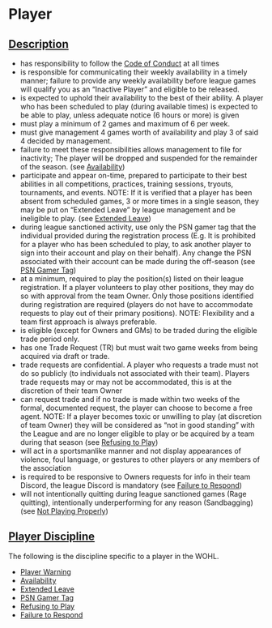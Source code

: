 # Player

## [Description](#description)
- has responsibility to follow the [Code of Conduct](code-of-conduct.md) at all times
- is responsible for communicating their weekly availability in a timely manner; failure to provide any weekly availability before league games will qualify you as an “Inactive Player” and eligible to be released.
- is expected to uphold their availability to the best of their ability. A player who has been scheduled to play (during available times) is expected to be able to play, unless adequate notice (6 hours or more) is given
- must play a minimum of 2 games and maximum of 6 per week.
- must give management 4 games worth of availability and play 3 of said 4 decided by management.
- failure to meet these responsibilities allows management to file for inactivity; The player will be dropped and suspended for the remainder of the season. (see [Availability](player.md#availability))
- participate and appear on-time, prepared to participate to their best abilities in all competitions, practices, training sessions, tryouts, tournaments, and events. NOTE: If it is verified that a player has been absent from scheduled games, 3 or more times in a single season, they may be put on “Extended Leave” by league management and be ineligible to play. (see [Extended Leave](player.md#extended-leave))
- during league sanctioned activity, use only the PSN gamer tag that the individual provided during the registration process (E.g. It is prohibited for a player who has been scheduled to play, to ask another player to sign into their account and play on their behalf). Any change the PSN associated with their account can be made during the off-season (see [PSN Gamer Tag](player.md#psn-gamer-tag))
- at a minimum, required to play the position(s) listed on their league registration. If a player volunteers to play other positions, they may do so with approval from the team Owner. Only those positions identified during registration are required (players do not have to accommodate requests to play out of their primary positions). NOTE: Flexibility and a team first approach is always preferable.
- is eligible (except for Owners and GMs) to be traded during the eligible trade period only.
- has one Trade Request (TR) but must wait two game weeks from being acquired via draft or trade.
- trade requests are confidential. A player who requests a trade must not do so publicly (to individuals not associated with their team).  Players trade requests may or may not be accommodated, this is at the discretion of their team Owner
- can request trade and if no trade is made within two weeks of the formal, documented request, the player can choose to become a free agent. NOTE: If a player becomes toxic or unwilling to play (at discretion of team Owner) they will be considered as “not in good standing” with the League and are no longer eligible to play or be acquired by a team during that season (see [Refusing to Play](player.md#refusing-to-play))
- will act in a sportsmanlike manner and not display appearances of violence, foul language, or gestures to other players or any members of the association
- is required to be responsive to Owners requests for info in their team Discord, the league Discord is mandatory (see [Failure to Respond](player.md#failure-to-respond))
- will not intentionally quitting during league sanctioned games (Rage quitting), intentionally underperforming for any reason (Sandbagging) (see [Not Playing Properly](in-game.md#not-playing-properly))

## [Player Discipline](discipline.md#player-discipline)
The following is the discipline specific to a player in the WOHL.
- [Player Warning](discipline.md#player-warning)
- [Availability](discipline.md#availability)
- [Extended Leave](discipline.md#extended-leave)
- [PSN Gamer Tag](discipline.md#psn-gamer-tag)
- [Refusing to Play](discipline.md#refusing-to-play)
- [Failure to Respond](discipline.md#failure-to-respond)
